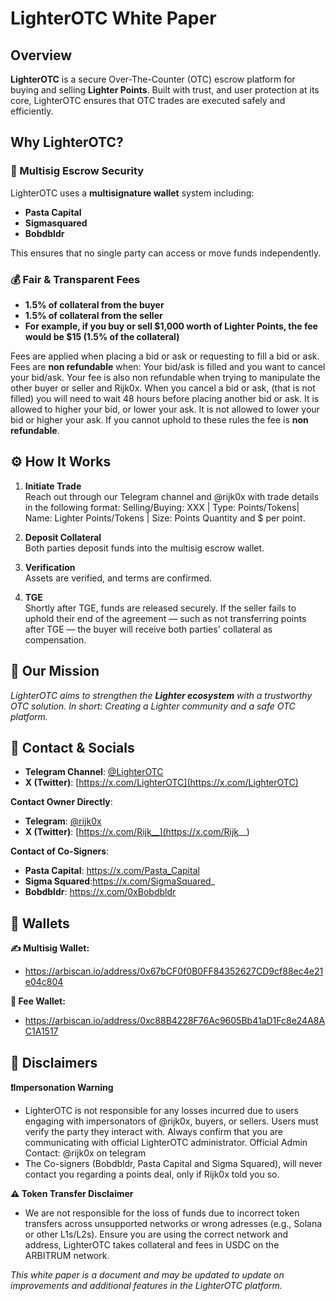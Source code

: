 # LighterOTC White Paper

## Overview
**LighterOTC** is a secure Over-The-Counter (OTC) escrow platform for buying and selling **Lighter Points**. Built with trust, and user protection at its core, LighterOTC ensures that OTC trades are executed safely and efficiently.

## Why LighterOTC?

### 🔐 Multisig Escrow Security
LighterOTC uses a **multisignature wallet** system including:
- **Pasta Capital**
- **Sigmasquared**
- **Bobdbldr**

This ensures that no single party can access or move funds independently.

### 💰 Fair & Transparent Fees
- **1.5% of collateral from the buyer**
- **1.5% of collateral from the seller**
- **For example, if you buy or sell $1,000 worth of Lighter Points, the fee would be $15 (1.5% of the collateral)**

Fees are applied when placing a bid or ask or requesting to fill a bid or ask. Fees are **non refundable** when: Your bid/ask is filled and you want to cancel your bid/ask. Your fee is also non refundable when trying to manipulate the other buyer or seller and Rijk0x. When you cancel a bid or ask, (that is not filled) you will need to wait 48 hours before placing another bid or ask. It is allowed to higher your bid, or lower your ask. It is not allowed to lower your bid or higher your ask. If you cannot uphold to these rules the fee is **non refundable**.

## ⚙️ How It Works
1. **Initiate Trade**  
Reach out through our Telegram channel and @rijk0x with trade details in the following format: Selling/Buying: XXX | Type: Points/Tokens| Name: Lighter Points/Tokens | Size: Points Quantity and $ per point.

3. **Deposit Collateral**  
   Both parties deposit funds into the multisig escrow wallet.

4. **Verification**  
   Assets are verified, and terms are confirmed.

5. **TGE**  
   Shortly after TGE, funds are released securely. If the seller fails to uphold their end of the agreement — such as not transferring points after TGE — the buyer will receive both parties' collateral as compensation.

## 🎯 Our Mission
*LighterOTC aims to strengthen the **Lighter ecosystem** with a trustworthy OTC solution. In short: Creating a Lighter community and a safe OTC platform.*

## 🔗 Contact & Socials
- **Telegram Channel**: [@LighterOTC](https://t.me/LighterOTC)
- **X (Twitter)**: [https://x.com/LighterOTC](https://x.com/LighterOTC)

**Contact Owner Directly**:
- **Telegram**: [@rijk0x](https://t.me/rijk0x)
- **X (Twitter)**: [https://x.com/Rijk__](https://x.com/Rijk__)

**Contact of Co-Signers**:
- **Pasta Capital**: https://x.com/Pasta_Capital
- **Sigma Squared**:https://x.com/SigmaSquared_
- **Bobdbldr**: https://x.com/0xBobdbldr

## 💼 Wallets
**✍️ Multisig Wallet:**
- https://arbiscan.io/address/0x67bCF0f0B0FF84352627CD9cf88ec4e21e04c804

**🧾 Fee Wallet:**
- https://arbiscan.io/address/0xc88B4228F76Ac9605Bb41aD1Fc8e24A8AC1A1517

## 📢 Disclaimers 
**❗Impersonation Warning**
- LighterOTC is not responsible for any losses incurred due to users engaging with impersonators of @rijk0x, buyers, or sellers. Users must verify the  party they interact with. Always confirm that you are communicating with official LighterOTC administrator.
Official Admin Contact: @rijk0x on telegram
- The Co-signers (Bobdbldr, Pasta Capital and Sigma Squared), will never contact you regarding a points deal, only if Rijk0x told you so.

**⚠️ Token Transfer Disclaimer**
- We are not responsible for the loss of funds due to incorrect token transfers across unsupported networks or wrong adresses (e.g., Solana or other L1s/L2s). Ensure you are using the correct network and address, LighterOTC takes collateral and fees in USDC on the ARBITRUM network.
  
*This white paper is a document and may be updated to update on improvements and additional features in the LighterOTC platform.*
